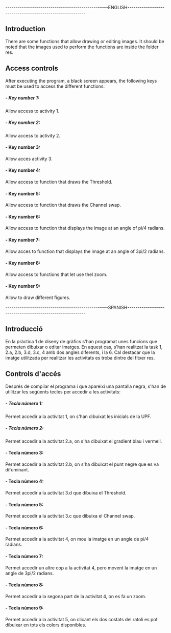 

--------------------------------------------------ENGLISH---------------------------------------------------------

## Introduction
There are some functions that allow drawing or editing images. It should be noted that the images used to perform the functions are inside the folder res.

## Access controls
After executing the program, a black screen appears, the following keys must be used to access the different functions:

##### - Key number 1:
Allow access to activity 1.

##### - Key number 2:
Allow access to activity 2.

#### - Key number 3:
Allow acces activity 3.

#### - Key number 4:
Allow access to function that draws the Threshold.

#### - Key number 5:
Allow access to function that draws the Channel swap.

#### - Key number 6:
Allow access to function that displays the image at an angle of pi/4 radians.

#### - Key number 7:
Allow acces to function that displays the image at an angle of 3pi/2 radians.

#### - Key number 8:
Allow access to functions that let use thel zoom.

#### - Key number 9:
Allow to draw different figures.




--------------------------------------------------SPANISH---------------------------------------------------------
## Introducció
En la pràctica 1 de diseny de gràfics s'han programat unes funcions que permeten dibuixar o editar imatges. En aquest cas, s'han realitzat la task 1, 2.a, 2.b, 3.d, 3.c, 4 amb dos angles diferents, i la 6. Cal destacar que la imatge utilitzada per realitzar les activitats es troba dintre del fitxer res. 

## Controls d'accés 
Després de compilar el programa i que apareixi una pantalla negra, s'han de utilitzar les següents tecles per accedir a les activitats:

##### - Tecla número 1:
Permet accedir a la activitat 1, on s'han dibuixat les inicials de la UPF.

##### - Tecla número 2:
Permet accedir a la activitat 2.a, on s'ha dibuixat el gradient blau i vermell.

#### - Tecla número 3:
Permet accedir a la activitat 2.b, on s'ha dibuixat el punt negre que es va difuminant.

#### - Tecla número 4:
Permet accedir a la activitat 3.d que dibuixa el Threshold.

#### - Tecla número 5:
Permet accedir a la activitat 3.c que dibuixa el Channel swap.

#### - Tecla número 6:
Permet accedir a la activitat 4, on mou la imatge en un angle de pi/4 radians.

#### - Tecla número 7:
Permet accedir un altre cop a la activitat 4, pero movent la imatge en un angle de 3pi/2 radians.

#### - Tecla número 8:
Permet accedir a la segona part de la activitat 4, on es fa un zoom.

#### - Tecla número 9:
Permet accedir a la activitat 5, on clicant els dos costats del ratolí es pot dibuixar en tots els colors disponibles.








